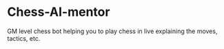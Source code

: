 # Chess-AI-mentor
GM level chess bot helping you to play chess in live explaining the moves, tactics, etc. 
